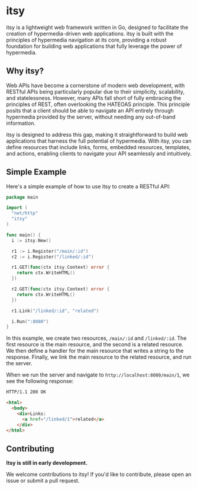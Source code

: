 # itsy

itsy is a lightweight web framework written in Go, designed to facilitate the creation of hypermedia-driven web applications. itsy is built with the principles of hypermedia navigation at its core, providing a robust foundation for building web applications that fully leverage the power of hypermedia.

## Why itsy?

Web APIs have become a cornerstone of modern web development, with RESTful APIs being particularly popular due to their simplicity, scalability, and statelessness. However, many APIs fall short of fully embracing the principles of REST, often overlooking the HATEOAS principle. This principle posits that a client should be able to navigate an API entirely through hypermedia provided by the server, without needing any out-of-band information.

itsy is designed to address this gap, making it straightforward to build web applications that harness the full potential of hypermedia. With itsy, you can define resources that include links, forms, embedded resources, templates, and actions, enabling clients to navigate your API seamlessly and intuitively.

## Simple Example

Here's a simple example of how to use itsy to create a RESTful API:

```go
package main

import (
  "net/http"
  "itsy"
)

func main() {
  i := itsy.New()

  r1 := i.Register("/main/:id")
  r2 := i.Register("/linked/:id")

  r1.GET(func(ctx itsy.Context) error {
    return ctx.WriteHTML()
  })

  r2.GET(func(ctx itsy.Context) error {
    return ctx.WriteHTML()
  })

  r1.Link("/linked/:id", "related")

  i.Run(":8080")
}

```

In this example, we create two resources, `/main/:id` and `/linked/:id`. The first resource is the main resource, and the second is a related resource. We then define a handler for the main resource that writes a string to the response. Finally, we link the main resource to the related resource, and run the server.

When we run the server and navigate to `http://localhost:8080/main/1`, we see the following response:

```html
HTTP/1.1 200 OK

<html>
  <body>
    <div>Links:
      <a href="/linked/1">related</a>
    </div>
</html>
```

## Contributing

**Itsy is still in early development.**

We welcome contributions to itsy! If you'd like to contribute, please open an issue or submit a pull request.
